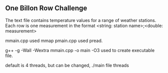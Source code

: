 ## One Billon Row Challenge
The text file contains temperature values for a range of weather stations. Each row is one measurement in the format <string: station name>;<double: measurement>

mmain.cpp used mmap
pmain.cpp used pread.

g++ -g -Wall -Wextra mmain.cpp -o main -O3 used to create executable file.

default is 4 threads, but can be changed, ./main file threads

